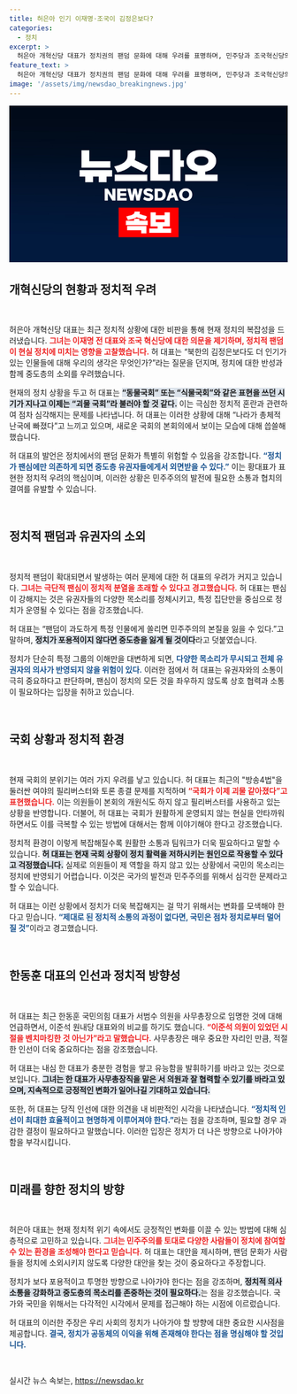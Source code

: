 ```yaml
---
title: 허은아 인기 이재명·조국이 김정은보다?
categories:
  - 정치
excerpt: >
  허은아 개혁신당 대표가 정치권의 팬덤 문화에 대해 우려를 표명하며, 민주당과 조국혁신당의 경과를 비판했다. 그는 국회를 괴물국회로 묘사하며 현재 정치 상황을 강력히 비판하는 발언을 남겼다.
feature_text: >
  허은아 개혁신당 대표가 정치권의 팬덤 문화에 대해 우려를 표명하며, 민주당과 조국혁신당의 경과를 비판했다. 그는 국회를 괴물국회로 묘사하며 현재 정치 상황을 강력히 비판하는 발언을 남겼다.
image: '/assets/img/newsdao_breakingnews.jpg'
---
```


<p><img src="/assets/img/newsdao_breakingnews.jpg" alt="ranknews 속보" /></p>

<h2 data-ke-size="size26">개혁신당의 현황과 정치적 우려</h2>

<p data-ke-size="size16">&nbsp;</p>

<p>허은아 개혁신당 대표는 최근 정치적 상황에 대한 비판을 통해 현재 정치의 복잡성을 드러냈습니다. <b><span style="color: #ee2323;">그녀는 이재명 전 대표와 조국 혁신당에 대한 의문을 제기하며, 정치적 팬덤이 현실 정치에 미치는 영향을 고찰했습니다.</span></b> 허 대표는 “북한의 김정은보다도 더 인기가 있는 인물들에 대해 우리의 생각은 무엇인가?”라는 질문을 던지며, 정치에 대한 반성과 함께 중도층의 소외를 우려했습니다. </p>

<p>현재의 정치 상황을 두고 허 대표는 <b><span style="background-color: #21538527;">“동물국회” 또는 “식물국회”와 같은 표현을 쓰던 시기가 지나고 이제는 “괴물 국회”라 불러야 할 것 같다.</span></b> 이는 극심한 정치적 혼란과 관련하여 점차 심각해지는 문제를 나타냅니다. 허 대표는 이러한 상황에 대해 “나라가 총체적 난국에 빠졌다”고 느끼고 있으며, 새로운 국회의 본회의에서 보이는 모습에 대해 씁쓸해했습니다. </p>

<p>허 대표의 발언은 정치에서의 팬덤 문화가 특별히 위험할 수 있음을 강조합니다. <b><span style="color: #1a5490;">“정치가 팬심에만 의존하게 되면 중도층 유권자들에게서 외면받을 수 있다.”</span></b> 이는 황대표가 표현한 정치적 우려의 핵심이며, 이러한 상황은 민주주의의 발전에 필요한 소통과 협치의 결여를 유발할 수 있습니다.</p>

<p data-ke-size="size16">&nbsp;</p>

<h2 data-ke-size="size26">정치적 팬덤과 유권자의 소외</h2>

<p data-ke-size="size16">&nbsp;</p>

<p>정치적 팬덤이 확대되면서 발생하는 여러 문제에 대한 허 대표의 우려가 커지고 있습니다. <b><span style="color: #ee2323;">그녀는 극단적 팬심이 정치적 분열을 초래할 수 있다고 경고했습니다.</span></b> 허 대표는 팬심이 강해지는 것은 유권자들의 다양한 목소리를 정체시키고, 특정 집단만을 중심으로 정치가 운영될 수 있다는 점을 강조했습니다. </p>

<p>허 대표는 “팬덤이 과도하게 특정 인물에게 쏠리면 민주주의의 본질을 잃을 수 있다.”고 말하며, <b><span style="background-color: #21538527;">정치가 포용적이지 않다면 중도층을 잃게 될 것이다</span></b>라고 덧붙였습니다. </p>

<p>정치가 단순히 특정 그룹의 이해만을 대변하게 되면, <b><span style="color: #1a5490;">다양한 목소리가 무시되고 전체 유권자의 의사가 반영되지 않을 위험이 있다.</span></b> 이러한 점에서 허 대표는 유권자와의 소통이 극히 중요하다고 판단하며, 팬심이 정치의 모든 것을 좌우하지 않도록 상호 협력과 소통이 필요하다는 입장을 취하고 있습니다.</p>

<p data-ke-size="size16">&nbsp;</p>

<h2 data-ke-size="size26">국회 상황과 정치적 환경</h2>

<p data-ke-size="size16">&nbsp;</p>

<p>현재 국회의 분위기는 여러 가지 우려를 낳고 있습니다. 허 대표는 최근의 "방송4법"을 둘러싼 여야의 필리버스터와 토론 종결 문제를 지적하며 <b><span style="color: #ee2323;">“국회가 이제 괴물 같아졌다”고 표현했습니다.</span></b> 이는 의원들이 본회의 개원식도 하지 않고 필리버스터를 사용하고 있는 상황을 반영합니다. 더불어, 허 대표는 국회가 원활하게 운영되지 않는 현실을 안타까워하면서도 이를 극복할 수 있는 방법에 대해서는 함께 이야기해야 한다고 강조했습니다. </p>

<p>정치적 환경이 이렇게 복잡해질수록 원활한 소통과 팀워크가 더욱 필요하다고 말할 수 있습니다. <b><span style="background-color: #21538527;">허 대표는 현재 국회 상황이 정치 활력을 저하시키는 원인으로 작용할 수 있다고 걱정했습니다.</span></b> 실제로 의원들이 제 역할을 하지 않고 있는 상황에서 국민의 목소리는 정치에 반영되기 어렵습니다. 이것은 국가의 발전과 민주주의를 위해서 심각한 문제라고 할 수 있습니다.</p>

<p>허 대표는 이런 상황에서 정치가 더욱 복잡해지는 걸 막기 위해서는 변화를 모색해야 한다고 믿습니다. <b><span style="color: #1a5490;">“제대로 된 정치적 소통의 과정이 없다면, 국민은 점차 정치로부터 멀어질 것”</span></b>이라고 경고했습니다.</p>

<p data-ke-size="size16">&nbsp;</p>

<h2 data-ke-size="size26">한동훈 대표의 인선과 정치적 방향성</h2>

<p data-ke-size="size16">&nbsp;</p>

<p>허 대표는 최근 한동훈 국민의힘 대표가 서범수 의원을 사무총장으로 임명한 것에 대해 언급하면서, 이준석 원내당 대표와의 비교를 하기도 했습니다. <b><span style="color: #ee2323;">“이준석 의원이 있었던 시절을 벤치마킹한 것 아닌가”라고 말했습니다.</span></b> 사무총장은 매우 중요한 자리인 만큼, 적절한 인선이 더욱 중요하다는 점을 강조했습니다.</p>

<p>허 대표는 내심 한 대표가 충분한 경험을 쌓고 유능함을 발휘하기를 바라고 있는 것으로 보입니다. <b><span style="background-color: #21538527;">그녀는 한 대표가 사무총장직을 맡은 서 의원과 잘 협력할 수 있기를 바라고 있으며, 지속적으로 긍정적인 변화가 일어나길 기대하고 있습니다.</span></b></p>

<p>또한, 허 대표는 당직 인선에 대한 의견을 내 비판적인 시각을 나타냈습니다. <b><span style="color: #1a5490;">“정치적 인선이 최대한 효율적이고 현명하게 이루어져야 한다.”</span></b>라는 점을 강조하며, 필요할 경우 과감한 결정이 필요하다고 말했습니다. 이러한 입장은 정치가 더 나은 방향으로 나아가야 함을 부각시킵니다. </p>

<p data-ke-size="size16">&nbsp;</p>

<h2 data-ke-size="size26">미래를 향한 정치의 방향</h2>

<p data-ke-size="size16">&nbsp;</p>

<p>허은아 대표는 현재 정치적 위기 속에서도 긍정적인 변화를 이끌 수 있는 방법에 대해 심층적으로 고민하고 있습니다. <b><span style="color: #ee2323;">그녀는 민주주의를 토대로 다양한 사람들이 정치에 참여할 수 있는 환경을 조성해야 한다고 믿습니다.</span></b> 허 대표는 대안을 제시하며, 팬덤 문화가 사람들을 정치에 소외시키지 않도록 다양한 대안을 찾는 것이 중요하다고 주장합니다. </p>

<p>정치가 보다 포용적이고 투명한 방향으로 나아가야 한다는 점을 강조하며, <b><span style="background-color: #21538527;">정치적 의사소통을 강화하고 중도층의 목소리를 존중하는 것이 필요하다.</span></b>는 점을 강조했습니다. 국가와 국민을 위해서는 다각적인 시각에서 문제를 접근해야 하는 시점에 이르렀습니다. </p>

<p>허 대표의 이러한 주장은 우리 사회의 정치가 나아가야 할 방향에 대한 중요한 시사점을 제공합니다. <b><span style="color: #1a5490;">결국, 정치가 공동체의 이익을 위해 존재해야 한다는 점을 명심해야 할 것입니다.</span></b> </p>

<p data-ke-size="size16">&nbsp;</p>
실시간 뉴스 속보는, <a href="https://newsdao.kr" rel="dofollow">https://newsdao.kr</a>


